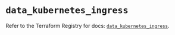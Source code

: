 # `data_kubernetes_ingress`

Refer to the Terraform Registry for docs: [`data_kubernetes_ingress`](https://registry.terraform.io/providers/hashicorp/kubernetes/2.30.0/docs/data-sources/ingress).
